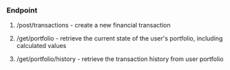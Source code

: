 ### Endpoint

1. /post/transactions  - create a new  financial transaction

2. /get/portfolio  - retrieve the current state of the user's portfolio, including calculated values

3. /get/portfolio/history  - retrieve the transaction history from user portfolio

